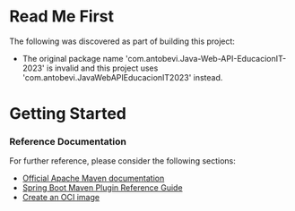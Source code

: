 # Read Me First
The following was discovered as part of building this project:

* The original package name 'com.antobevi.Java-Web-API-EducacionIT-2023' is invalid and this project uses 'com.antobevi.JavaWebAPIEducacionIT2023' instead.

# Getting Started

### Reference Documentation
For further reference, please consider the following sections:

* [Official Apache Maven documentation](https://maven.apache.org/guides/index.html)
* [Spring Boot Maven Plugin Reference Guide](https://docs.spring.io/spring-boot/docs/3.2.0/maven-plugin/reference/html/)
* [Create an OCI image](https://docs.spring.io/spring-boot/docs/3.2.0/maven-plugin/reference/html/#build-image)

